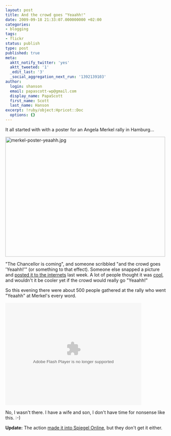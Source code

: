 ```yaml
---
layout: post
title: And the crowd goes "Yeaahh!"
date: 2009-09-18 21:33:07.000000000 +02:00
categories:
- blogging
tags:
- flickr
status: publish
type: post
published: true
meta:
  aktt_notify_twitter: 'yes'
  aktt_tweeted: '1'
  _edit_last: '3'
  _social_aggregation_next_run: '1392139103'
author:
  login: shanson
  email: papascott-wp@gmail.com
  display_name: PapaScott
  first_name: Scott
  last_name: Hanson
excerpt: !ruby/object:Hpricot::Doc
  options: {}
---
```

<p>It all started with with a poster for an Angela Merkel rally in Hamburg...</p>
<p><img src="http://www.papascott.de/wordpress/wp-content/uploads/2009/09/merkel-poster-yeaahh.jpg" alt="merkel-poster-yeaahh.jpg" border="0" width="499" height="374" /></p>
<p>"The Chancellor is coming", and someone scribbled "and the crowd goes 'Yeaahh!'" (or something to that effect). Someone else snapped a picture and <a href="http://www.flickr.com/photos/spanier/3910411907/">posted it to the internets</a> last week. A lot of people thought it was <a href="http://www.spreeblick.com/2009/09/15/und-alle-so-yeaahh/">cool</a>, and wouldn't it be cooler yet if the crowd would really go "Yeaahh!"</p>
<p>So this evening there were about 500 people gathered at the rally who went "Yeaahh" at Merkel's every word.</p>
<p><object classid="clsid:d27cdb6e-ae6d-11cf-96b8-444553540000" codebase="http://download.macromedia.com/pub/shockwave/cabs/flash/swflash.cab#version=9,0,115,0" width="425" height="319" id="qikPlayer" align="middle"><param name="allowScriptAccess" value="always" /><param name="allowFullScreen" value="true" /><param name="movie" value="http://qik.com/swfs/qikPlayer4.swf" /><param name="quality" value="high" /><param name="bgcolor" value="#333333" /><param name="FlashVars" value="rssURL=http://qik.com/video/daf83ec4e280453eb960fcb254bbed0b.rss&autoPlay=false&polling=false" /><embed src="http://qik.com/swfs/qikPlayer4.swf" quality="high" bgcolor="#333333" width="425" height="319" name="qikPlayer" align="middle" allowscriptaccess="always" allowfullscreen="true" type="application/x-shockwave-flash" pluginspage="http://www.macromedia.com/go/getflashplayer" flashvars="rssURL=http://qik.com/video/daf83ec4e280453eb960fcb254bbed0b.rss&autoPlay=false&polling=false" /></object></p>
<p>No, I wasn't there. I have a wife and son, I don't have time for nonsense like this. :-)</p>
<p><strong>Update:</strong> The action <a href="http://www.spiegel.de/netzwelt/web/0,1518,650004,00.html">made it into Spiegel Online</a>, but they don't get it either.</p>
